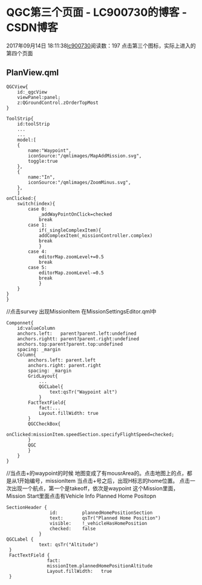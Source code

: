 # QGC第三个页面 - LC900730的博客 - CSDN博客
2017年09月14日 18:11:38[lc900730](https://me.csdn.net/LC900730)阅读数：197
点击第三个图标，实际上进入的第四个页面
## PlanView.qml
```
QGCView{
    id:_qgcView
    viewPanel:panel;
    z:QGroundControl.zOrderTopMost  
}
```
```
ToolStrip{
    id:toolStrip
    ...
    ...
    model:[
    {
        name:"Waypoint",
        iconSource:"/qmlimages/MapAddMission.svg",
        toggle:true 
    },
    {
        name:"In",
        iconSource:"/qmlimages/ZoomMinus.svg",  
    },
    ]
onClicked:{
    switch(index){
        case 0:
            _addWayPointOnClick=checked
            break
        case 1:
            if(_singleComplexItem){
            addComplexItem(_missionController.complex)
            break
            }
        case 4:
            editorMap.zoomLevel+=0.5
            break
        case 5:
            editorMap.zoomLevel-=0.5
            break
            }       
    }
}
}
```
//点击survey 
出现MissionItem
在MissionSettingsEditor.qml中
```
Componnet{
    id:valueColumn
    anchors.left:   parent?parent.left:undefined
    anchors.rightt: parent?parent.right:undefined
    anchors.top:parent?parent.top:undefined
    spacing: _margin
    Column{
        anchors.left: parent.left
        anchors.right: parent.right
        spacing: _margin
        GridLayout{
            ...
            QGCLabel{
                text:qsTr("Waypoint alt")
            }
        FactTextField{
            fact:...
            Layout.fillWidth: true
        }
        QGCCheckBox{
            onClicked:missionItem.speedSection.specifyFlightSpeed=checked;
        }
        QGC
        }
    }
}
```
//当点击+的waypoint的时候 
地图变成了有mousrArea的。点击地图上的点，都是从1开始编号，missionItem
当点击+号之后，出现H标志的home位置。 
点击一次出现一个航点，第一个是takeoff，依次是waypoint
这个Mission里面，Mission Start里面点击有Vehicle Info 
Planned Home Positopn
```
SectionHeader {
                id:         plannedHomePositionSection
                text:       qsTr("Planned Home Position")
                visible:    !_vehicleHasHomePosition
                checked:    false
            }
QGCLabel {
            text: qsTr("Altitude")
 }
 FactTextField {
               fact:              
               missionItem.plannedHomePositionAltitude
               Layout.fillWidth:   true
 }
```
